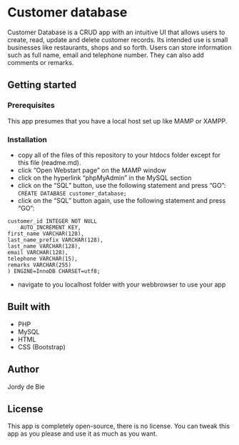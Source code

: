 # Customer database
Customer Database is a CRUD app with an intuitive UI that allows users to create, read, update and delete customer records. Its intended use is small businesses like restaurants, shops and so forth. Users can store information such as full name, email and telephone number. They can also add comments or remarks.

## Getting started

### Prerequisites
This app presumes that you have a local host set up like MAMP or XAMPP. 

### Installation
- copy all of the files of this repository to your htdocs folder except for this file (readme.md).
- click “Open Webstart page” on the MAMP window
- click on the hyperlink “phpMyAdmin” in the MySQL section
- click on the “SQL” button, use the following statement and press “GO”:  ```CREATE DATABASE customer_database;```
- click on the “SQL” button again, use the following statement and press “GO”: 
```CREATE TABLE customer (
customer_id INTEGER NOT NULL
    AUTO_INCREMENT KEY,
first_name VARCHAR(128),
last_name_prefix VARCHAR(128),
last_name VARCHAR(128),
email VARCHAR(128),
telephone VARCHAR(15),
remarks VARCHAR(255)
) ENGINE=InnoDB CHARSET=utf8;
```
-  navigate to you localhost folder with your webbrowser to use your app

## Built with
- PHP
- MySQL
- HTML
- CSS (Bootstrap)

## Author
Jordy de Bie

## License
This app is completely open-source, there is no license. You can tweak this app as you please and use it as much as you want. 
